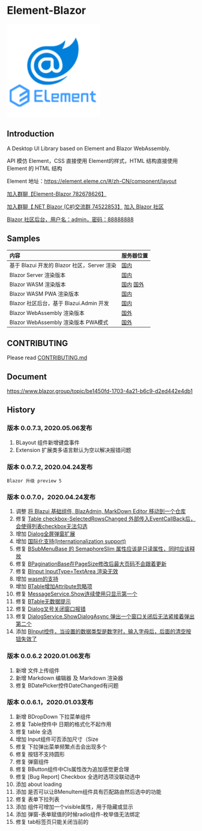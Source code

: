 # Element-Blazor
![LOGO](LOGO.png)

## Introduction
A Desktop UI Library based on Element and Blazor WebAssembly.

API 模仿 Element，CSS 直接使用 Element的样式，HTML 结构直接使用 Element 的 HTML 结构

Element 地址：https://element.eleme.cn/#/zh-CN/component/layout


[加入群聊【Element-Blazor 782678626】][38]

[加入群聊【.NET Blazor (C#)交流群 74522853】][2]
[加入 Blazor 社区][3]

[Blazor 社区后台，用户名：admin，密码：88888888][4]


## Samples
| 内容 | 服务器位置|
|  :---------- | --|
|基于 Blazui 开发的 Blazor 社区，Server  渲染 |[国内](https://www.blazor.group)|
| Blazor Server 渲染版本 | [国内](http://blazui.com) |
| Blazor WASM 渲染版本 | [国内](https://element-blazor.gitee.io/) [国外](https://element-blazor.github.io/) |
| Blazor WASM  PWA 渲染版本 | [国内](http://pwawasm.blazui.com) |
| Blazor 社区后台，基于 Blazui.Admin 开发 |[国内](https://admin.blazor.group)|
|Blazor WebAssembly 渲染版本|[国外](https://blazorwasm.github.io)|
| Blazor WebAssembly 渲染版本 PWA模式|[国外](https://pwawasm.github.io)|
 
## CONTRIBUTING

 Please read  [CONTRIBUTING.md](https://github.com/Element-Blazor/Element-Blazor/blob/master/CONTRIBUTING.md)

## Document

https://www.blazor.group/topic/be1450fd-1703-4a21-b6c9-d2ed442e4db1

## History

### 版本 0.0.7.3, 2020.05.06发布
1. BLayout 组件新增键盘事件
2. Extension 扩展类多语言默认为空以解决报错问题
   
### 版本 0.0.7.2, 2020.04.24发布
    Blazor 升级 preview 5

### 版本 0.0.7.0，2020.04.24发布
1. 调整 [将 Blazui 基础组件, BlazAdmin, MarkDown Editor 移动到一个仓库][22]
2. 修复 [Table checkbox-SelectedRowsChanged 外部传入EventCallBack后，会使得列表checkbox无法勾选][23]
3. 增加 [Dialog全屏弹窗扩展][24]
4. 增加 [国际化支持(Internationalization support) ][25]
5. 修复 [BSubMenuBase 的 SemaphoreSlim 属性应该是只读属性，同时应该释放][26]
6. 修复 [BPaginationBase在PageSize修改后最大页码不会跟着更新][27]
7. 修复 [BInput InputType=TextArea 渲染无效][28]
8. 增加 [wasm的支持][29]
9. 增加 [BTable增加Attribute忽略项][30]
10. 修复 [MessageService.Show连续使用只显示第一个][31]
11. 修复 [BTable无数据提示][32]
12. 修复 [Dialog叉号关闭窗口报错][33]
13. 修复 [DialogService.ShowDialogAsync 弹出一个窗口关闭后无法紧接着弹出第二个][34]
14. 添加 [BInput控件，当设置的数据类型是数字时，输入字母后，后面的清空按钮失效了][35]

### 版本 0.0.6.2 2020.01.06发布
1. 新增 文件上传组件
2. 新增 Markdown 编辑器 及 Markdown 渲染器
3. 修复 BDatePicker控件DateChanged有问题

### 版本 0.0.6.1，2020.01.03发布
1. 新增 BDropDown 下拉菜单组件
2. 修复 Table控件中 日期的格式化不起作用
3. 修复 table 全选
4. 增加 Input组件可否添加尺寸（Size
5. 修复 下拉弹出菜单频繁点击会出现多个
6. 修复 按钮不支持圆形
7. 修复 弹窗组件
8. 修复 BButton组件中Cls属性改为追加感觉更合理
9. 修复 \[Bug Report\] Checkbox 全选时选项没联动选中
10. 添加 about loading
11. 添加 是否可以让BMenuItem组件具有匹配路由然后选中的功能
12. 修复 表单下拉列表
13. 添加 组件可增加一个visible属性，用于隐藏或显示
14. 添加 弹窗-表单赋值的时候radio组件-枚举值无法绑定
15. 修复 tab标签页只能关闭当前的


[1]: http://static.zybuluo.com/wzxinchen/c9qvwe1agljfwvqm1j34x1fw/BLAZUI%20128.png
[2]: https://jq.qq.com/?_wv=1027&k=5jdzC6m
[3]: https://www.blazor.group
[4]: https://admin.blazor.group
[5]: https://github.com/Element-Blazor/Element-Blazor/tree/master/src
[6]: https://github.com/Element-Blazor/Element-Blazor/tree/master/src/Admin
[7]: https://github.com/Element-Blazor/Element-Blazor/tree/master/src/Admin/Admin.ClientRender
[8]: https://github.com/Element-Blazor/Element-Blazor/tree/master/src/Admin/Admin.ServerRender
[9]: https://github.com/Element-Blazor/Element-Blazor/tree/master/src/Admin/Admin
[10]: https://github.com/Element-Blazor/Element-Blazor/tree/master/src/Components
[11]: https://github.com/Element-Blazor/Element-Blazor/tree/master/src/Components/Lang
[12]: https://github.com/Element-Blazor/Element-Blazor/tree/master/src/Markdown
[13]: https://github.com/Element-Blazor/Element-Blazor/tree/master/src/Markdown/IconHandlers
[14]: https://github.com/Element-Blazor/Element-Blazor/tree/master/src/Samples
[15]: https://github.com/Element-Blazor/Element-Blazor/tree/master/src/Samples/Admin
[16]: https://github.com/Element-Blazor/Element-Blazor/tree/master/src/Samples/Admin/Blazui.Admin.Sample.ClientRender.PWA
[17]: https://github.com/Element-Blazor/Element-Blazor/tree/master/src/Samples/Admin/Blazui.Admin.Sample.ServerRender
[18]: https://github.com/Element-Blazor/Element-Blazor/tree/master/src/Samples/Blazui
[19]: https://github.com/Element-Blazor/Element-Blazor/tree/master/src/Samples/Blazui/Blazui.ClientRender.PWA
[20]: https://github.com/Element-Blazor/Element-Blazor/tree/master/src/Samples/Blazui/Blazui.ClientRender
[21]: https://github.com/Element-Blazor/Element-Blazor/tree/master/src/Samples/Blazui/Blazui.ServerRender
[22]: https://github.com/Element-Blazor/Element-Blazor/issues/90
[23]: https://github.com/Element-Blazor/Element-Blazor/issues/87
[24]: https://github.com/Element-Blazor/Element-Blazor/issues/88
[25]: https://github.com/Element-Blazor/Element-Blazor/issues/89
[26]: https://github.com/Element-Blazor/Element-Blazor/issues/85
[27]: https://github.com/Element-Blazor/Element-Blazor/issues/79
[28]: https://github.com/Element-Blazor/Element-Blazor/issues/80
[29]: https://github.com/Element-Blazor/Element-Blazor/issues/83
[30]: https://github.com/Element-Blazor/Element-Blazor/issues/75
[31]: https://github.com/Element-Blazor/Element-Blazor/issues/77
[32]: https://github.com/Element-Blazor/Element-Blazor/issues/78
[33]: https://github.com/Element-Blazor/Element-Blazor/issues/74
[34]: https://github.com/Element-Blazor/Element-Blazor/issues/73
[35]: https://github.com/Element-Blazor/Element-Blazor/issues/71
[36]: https://github.com/Element-Blazor/Element-Blazor/blob/master/README.en.md
[37]: https://github.com/Element-Blazor/Element-Blazor/blob/master/README.md3
[38]: https://jq.qq.com/?_wv=1027&k=YXKJVlKW

